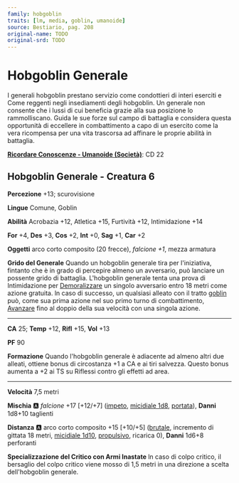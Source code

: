 ```yaml
---
family: hobgoblin
traits: [lm, media, goblin, umanoide]
source: Bestiario, pag. 208
original-name: TODO
original-srd: TODO
---
```


# Hobgoblin Generale

I generali hobgoblin prestano servizio come condottieri di interi eserciti e Come reggenti negli insediamenti degli hobgoblin. Un generale non consente che i lussi di cui beneficia grazie alla sua posizione lo rammolliscano. Guida le sue forze sul campo di battaglia e considera questa opportunità di eccellere in combattimento a capo di un esercito come la vera ricompensa per una vita trascorsa ad affinare le proprie abilità in battaglia.

**[Ricordare Conoscenze - Umanoide (Società)](/azioni/ricordare-conoscenze)**: CD 22

## Hobgoblin Generale - Creatura 6

**Percezione** +13; scurovisione

**Lingue** Comune, Goblin

**Abilità** Acrobazia +12, Atletica +15, Furtività +12, Intimidazione +14

**For** +4, **Des** +3, **Cos** +2, **Int** +0, **Sag** +1, **Car** +2

**Oggetti** arco corto composito (20 frecce), *falcione +1*, mezza armatura

**Grido del Generale** Quando un hobgoblin generale tira per l'iniziativa, fintanto che è in grado di percepire almeno un avversario, può lanciare un possente grido di battaglia. L'hobgoblin generale tenta una prova di Intimidazione per [Demoralizzare](/azioni/demoralizzare) un singolo avversario entro 18 metri come azione gratuita. ln caso di successo, un qualsiasi alleato con il tratto [goblin](/tratti/goblin) può, come sua prima azione nel suo primo turno di combattimento, [Avanzare](/azioni/avanzare) fino al doppio della sua velocità con una singola azione.

***

**CA** 25; **Temp** +12, **Rifl** +15, **Vol** +13

**PF** 90

**Formazione** Quando l'hobgoblin generale è adiacente ad almeno altri due alleati, ottiene bonus di circostanza +1 a CA e ai tiri salvezza. Questo bonus aumenta a +2 ai TS su Riflessi contro gli effetti ad area.

***

**Velocità** 7,5 metri

**Mischia** :a: *falcione* +17 \[+12/+7] ([impeto](/tratti/impeto), [micidiale 1d8](/tratti/micidiale), [portata](/tratti/portata)), **Danni** 1d8+10 taglienti

**Distanza** :a: arco corto composito +15 \[+10/+5] ([brutale](/tratti/brutale), incremento di gittata 18 metri, [micidiale 1d10](/tratti/micidiale), [propulsivo](/tratti/propulsivo), ricarica 0), **Danni** 1d6+8 perforanti

**Specializzazione del Critico con Armi Inastate** ln caso di colpo critico, il bersaglio del colpo critico viene mosso di 1,5 metri in una direzione a scelta dell'hobgoblin generale.
